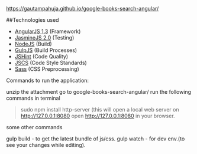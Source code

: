 https://gautampahuja.github.io/google-books-search-angular/

##Technologies used

- [AngularJS 1.3](https://angularjs.org/) (Framework)
- [JasmineJS 2.0](http://jasmine.github.io/2.0/introduction.html) (Testing)
- [NodeJS](http://nodejs.org/)  (Build)
- [GulpJS](http://gulpjs.com/)  (Build Processes)
- [JSHint](http://jshint.com/)  (Code Quality)
- [JSCS](https://github.com/jscs-dev/grunt-jscs)  (Code Style Standards)
- [Sass](http://sass-lang.com/) (CSS Preprocessing)



Commands to run the application:

unzip the attachment
go to google-books-search-angular/
run the following commands in terminal
> sudo npm install
> http-server (this will open a local web server on http://127.0.0.1:8080
> open http://127.0.0.1:8080 in your browser.


some other commands

gulp build - to get the latest bundle of js/css.
gulp watch - for dev env.(to see your changes while editing).

